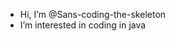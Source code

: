 - Hi, I’m @Sans-coding-the-skeleton
- I’m interested in coding in java

<!---
Sans-coding-skeleton/Sans-coding-skeleton is a ✨ special ✨ repository because its `README.md` (this file) appears on your GitHub profile.
You can click the Preview link to take a look at your changes.
--->
